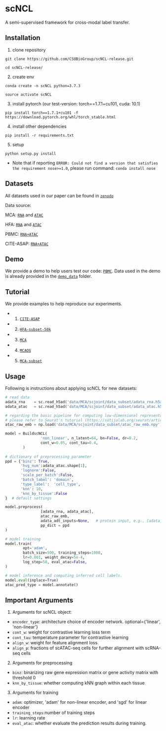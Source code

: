 # scNCL
A semi-supervised framework for cross-modal label transfer. 

## Installation
1. clone repository

`git clone https://github.com/CSUBioGroup/scNCL-release.git`

`cd scNCL-release/`

2. create env

`conda create -n scNCL python=3.7.3`

`source activate scNCL`

3. install pytorch (our test-version: torch==1.7.1+cu101, cuda: 10.1)

`pip install torch==1.7.1+cu101 -f https://download.pytorch.org/whl/torch_stable.html`

4. install other dependencies

`pip install -r requirements.txt`

5. setup

`python setup.py install`

* Note that if reporting `ERROR: Could not find a version that satisfies the requirement nose>=1.0`, please run command:
`conda install nose`

## Datasets
All datasets used in our paper can be found in [`zenodo`](https://zenodo.org/record/8116087)

Data source:

MCA: [`RNA`](https://tabula-muris.ds.czbiohub.org/) and [`ATAC`](https://atlas.gs.washington.edu/mouse-atac/)

HFA: [`RNA`](https://www.ncbi.nlm.nih.gov/geo/query/acc.cgi?acc=GSE156793) and [`ATAC`](https://www.ncbi.nlm.nih.gov/geo/query/acc.cgi?acc=GSE149683)

PBMC: [`RNA+ATAC`](https://satijalab.org/seurat/articles/atacseq_integration_vignette.html)

CITE-ASAP: [`RNA+ATAC`](https://github.com/SydneyBioX/scJoint)

## Demo
We provide a demo to help users test our code: [`PBMC`](./Examples/PBMC-demo.ipynb). Data used in the demo is already provided in the [`demo_data`](./Examples/demo_data) folder. 

## Tutorial
We provide examples to help reproduce our experiments.
* 1. [`CITE-ASAP`](./Examples/CITE-ASAP.ipynb)
* 2. [`HFA-subset-50k`](./Examples/HFA-subset-50k.ipynb)
* 3. [`MCA`](./Examples/MCA.ipynb)
* 4. [`MCAOS`](./Examples/MCAOS.ipynb)
* 5. [`MCA-subset`](./Examples/MCAsubset.ipynb)

## Usage
Following is instructions about applying scNCL for new datasets:

```Python
# read data
adata_rna    = sc.read_h5ad('data/MCA/scjoint/data_subset/adata_rna.h5ad')   # scrna-seq data, as a example
adata_atac   = sc.read_h5ad('data/MCA/scjoint/data_subset/adata_atac.h5ad')  # scatac-seq data

# regarding the basic pipeline for computing low-dimensional representations of scATAC-seq raw data, 
# please refer to Seurat's tutorial (https://satijalab.org/seurat/articles/atacseq_integration_vignette.html)
atac_raw_emb = np.load('data/MCA/scjoint/data_subset/atac_raw_emb.npy')     # pca matrix or tSNE coordinates

model = BuildscNCL(
                'non_linear', n_latent=64, bn=False, dr=0.2, 
                cont_w=0.05, cont_tau=0.4,
        )
    
# dictionary of preprocessing parameter
ppd = {'binz': True, 
       'hvg_num':adata_atac.shape[1], 
       'lognorm':False, 
       'scale_per_batch':False,  
       'batch_label': 'domain',
       'type_label':  'cell_type',
       'knn': 10,
       'knn_by_tissue':False
}  # default settings

model.preprocess(
                [adata_rna, adata_atac], 
                atac_raw_emb,   
                adata_adt_inputs=None,   # protein input, e.g., [adata_protein_ref, adata_protein_tgt]
                pp_dict = ppd          
)

# model training
model.train(
        opt='adam', 
        batch_size=500, training_steps=1000, 
        lr=0.001, weight_decay=5e-4,
        log_step=50, eval_atac=False, 
)

# model inference and computing inferred cell labels. 
model.eval(inplace=True)
atac_pred_type = model.annotate()
```

## Important Arguments
1. Arguments for scNCL object:
* `encoder_type`:  architecture choice of encoder network. optional={'linear', 'non-linear'}
* `cont_w`:        weight for contrastive learning loss term 
* `cont_tau`:      temperature parameter for contrastive learning
* `align_w`:       weight for feature alignment loss
* `align_p`:       fractions of scATAC-seq cells for further alignment with scRNA-seq cells

2. Arguments for preprocessing
* `binz`:          binarizing raw gene expression matrix or gene activity matrix with threshold 0
* `knn_by_tissue`: whether computing kNN graph within each tissue

3. Arguments for training
* `adam`:          optimizer, 'adam' for non-linear encoder, and 'sgd' for linear encoder
* `training_steps`:number of training steps
* `lr`:            learning rate
* `eval_atac`:     whether evaluate the prediction results during training. 

